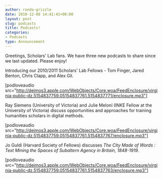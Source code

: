 ```yaml
---
author: ronda-grizzle
date: 2010-12-08 14:41:41+00:00
layout: post
slug: podcasts
title: Podcasts!
categories:
- Podcasts
type: Announcement
---
```


Greetings, Scholars' Lab fans. We have three new podcasts to share since we last updated. Please enjoy!

Introducing our 2010/2011 Scholars' Lab Fellows - Tom Finger, Jared Benton, Chris Clapp, and Alex Gil.

[podloveaudio src="http://deimos3.apple.com/WebObjects/Core.woa/FeedEnclosure/virginia-public-dz.5154837759.05154837761.5154837771/enclosure.mp3"]

Ray Siemens (University of Victoria) and Julie Meloni (INKE Fellow at the University of Victoria) discuss opportunities and approaches for training humanities scholars in digital methods.

[podloveaudio src="http://deimos3.apple.com/WebObjects/Core.woa/FeedEnclosure/virginia-public-dz.5154837759.05154837761.5154837767/enclosure.mp3"]

Jo Guldi (Harvard Society of Fellows) discusses _The City Made of Words : Text Mining the Spaces of Subaltern Agency in Britain, 1848-1919_.

[podloveaudio src="http://deimos3.apple.com/WebObjects/Core.woa/FeedEnclosure/virginia-public-dz.5154837759.05154837761.5154837763/enclosure.mp3"]
